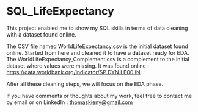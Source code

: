 # SQL_LifeExpectancy
This project enabled me to show my SQL skills in terms of data cleaning with a dataset found online.

The CSV file named WorldLifeExpectancy.csv is the initial dataset found online. Started from here and cleaned it to have a dataset ready for EDA. 
The WorldLifeExpectancy_Complement.csv is a complement to the initial dataset where values were missing. It was found online : https://data.worldbank.org/indicator/SP.DYN.LE00.IN

After all these cleaning steps, we will focus on the EDA phase. 

If you have comments or thoughts about my work, feel free to contact me by email or on LinkedIn : thomaskieny@gmail.com
